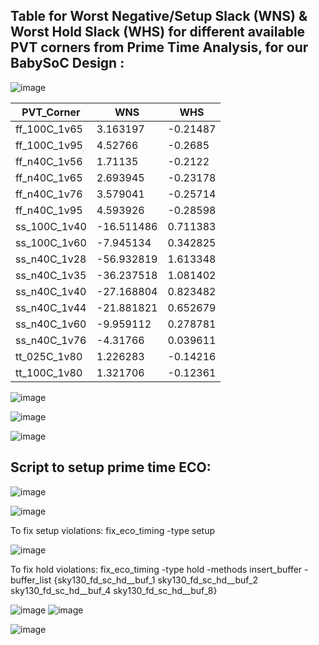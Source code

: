 ## Table for Worst Negative/Setup Slack (WNS) & Worst Hold Slack (WHS) for different available PVT corners from Prime Time Analysis, for our BabySoC Design :

![image](https://github.com/user-attachments/assets/644fc41f-7059-47ac-b8f2-8b129848b9f2)

| PVT_Corner   | WNS         | WHS       |
| ------------ | ----------- | --------- |
| ff_100C_1v65 | 3.163197    | \-0.21487 |
| ff_100C_1v95 | 4.52766     | \-0.2685  |
| ff_n40C_1v56 | 1.71135     | \-0.2122  |
| ff_n40C_1v65 | 2.693945    | \-0.23178 |
| ff_n40C_1v76 | 3.579041    | \-0.25714 |
| ff_n40C_1v95 | 4.593926    | \-0.28598 |
| ss_100C_1v40 | \-16.511486 | 0.711383  |
| ss_100C_1v60 | \-7.945134  | 0.342825  |
| ss_n40C_1v28 | \-56.932819 | 1.613348  |
| ss_n40C_1v35 | \-36.237518 | 1.081402  |
| ss_n40C_1v40 | \-27.168804 | 0.823482  |
| ss_n40C_1v44 | \-21.881821 | 0.652679  |
| ss_n40C_1v60 | \-9.959112  | 0.278781  |
| ss_n40C_1v76 | \-4.31766   | 0.039611  |
| tt_025C_1v80 | 1.226283    | \-0.14216 |
| tt_100C_1v80 | 1.321706    | \-0.12361 |

![image](https://github.com/user-attachments/assets/91989dfa-3e6e-46da-bc52-e8488d0d6f90)

![image](https://github.com/user-attachments/assets/66f05421-d5d4-4a60-b026-1cd6d7db2660)

![image](https://github.com/user-attachments/assets/f3caa7b6-1d99-4cde-a94e-160467d9ec62)

## Script to setup prime time ECO:

![image](https://github.com/user-attachments/assets/e2ac9e12-fe1b-4022-aae9-3d891556afb9)

![image](https://github.com/user-attachments/assets/9b4044fb-0bf9-48b7-adc0-3b20afb80be7)

To fix setup violations: fix_eco_timing -type setup

![image](https://github.com/user-attachments/assets/de314d97-e4f8-42b8-8d4f-78024476bfc7)

To fix hold violations: fix_eco_timing -type hold -methods insert_buffer -buffer_list {sky130_fd_sc_hd__buf_1 sky130_fd_sc_hd__buf_2 sky130_fd_sc_hd__buf_4 sky130_fd_sc_hd__buf_8}

![image](https://github.com/user-attachments/assets/cb371f1d-8ba2-4f8d-a6cf-f59a168a64c9)
![image](https://github.com/user-attachments/assets/ae6fbe9d-80d7-48c7-b6af-b573da87ffc9)

![image](https://github.com/user-attachments/assets/87630d17-21a4-495f-b825-52e2c5582bf4)


